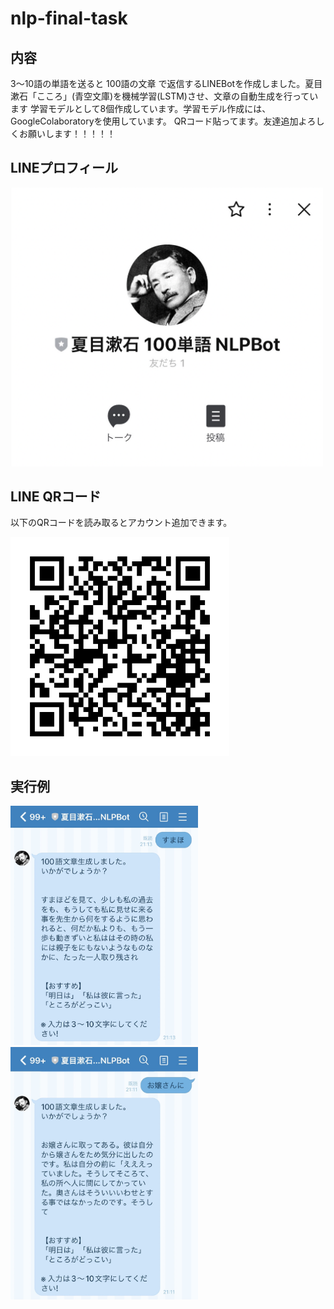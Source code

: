 # nlp-final-task


## 内容
3〜10語の単語を送ると 100語の文章 で返信するLINEBotを作成しました。夏目漱石「こころ」(青空文庫)を機械学習(LSTM)させ、文章の自動生成を行っています
学習モデルとして8個作成しています。学習モデル作成には、GoogleColaboratoryを使用しています。
QRコード貼ってます。友達追加よろしくお願いします！！！！！


## LINEプロフィール

<img width = 500 src = "https://github.com/hamadayuuki/nlp-final-task/blob/main/Pic/README/LINE_%E3%83%97%E3%83%AD%E3%83%95%E3%82%A3%E3%83%BC%E3%83%AB.png">


## LINE QRコード

以下のQRコードを読み取るとアカウント追加できます。

<img width = 350 src = "https://github.com/hamadayuuki/nlp-final-task/blob/main/Pic/README/LINE_QR%E3%82%B3%E3%83%BC%E3%83%89.png">


## 実行例

<img width = 300 src = "https://github.com/hamadayuuki/nlp-final-task/blob/main/Pic/README/LINE_実行例_すまほ.jpg">

<img width = 300 src = "https://github.com/hamadayuuki/nlp-final-task/blob/main/Pic/README/LINE_実行例_お嬢さんに.jpg">
